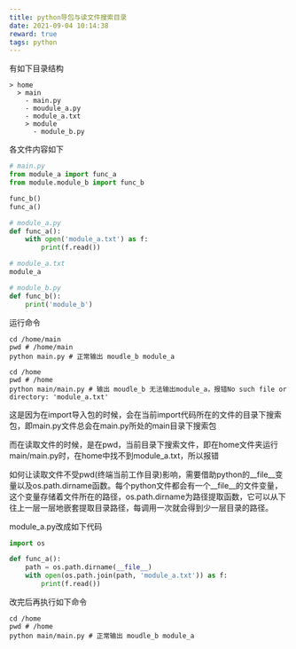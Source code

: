 ```yaml
---
title: python导包与读文件搜索目录
date: 2021-09-04 10:14:38
reward: true
tags: python
---
```


有如下目录结构
```
> home
  > main
    - main.py
    - moudule_a.py
    - module_a.txt
    > module
      - module_b.py
```

各文件内容如下
```python
# main.py
from module_a import func_a
from module.module_b import func_b

func_b()
func_a()

```

```python
# module_a.py
def func_a():
    with open('module_a.txt') as f:
        print(f.read())

```

```python
# module_a.txt
module_a

```

```python
# module_b.py
def func_b():
    print('module_b')

```

运行命令
```shell
cd /home/main
pwd # /home/main
python main.py # 正常输出 moudle_b module_a

```

```shell
cd /home
pwd # /home
python main/main.py # 输出 moudle_b 无法输出module_a，报错No such file or directory: 'module_a.txt'

```

这是因为在import导入包的时候，会在当前import代码所在的文件的目录下搜索包，即main.py文件总会在main.py所处的main目录下搜索包

而在读取文件的时候，是在pwd，当前目录下搜索文件，即在home文件夹运行main/main.py时，在home中找不到module_a.txt，所以报错

如何让读取文件不受pwd(终端当前工作目录)影响，需要借助python的__file__变量以及os.path.dirname函数。每个python文件都会有一个__file__的文件变量，这个变量存储着文件所在的路径，os.path.dirname为路径提取函数，它可以从下往上一层一层地嵌套提取目录路径，每调用一次就会得到少一层目录的路径。

module_a.py改成如下代码
```python
import os

def func_a():
    path = os.path.dirname(__file__)
    with open(os.path.join(path, 'module_a.txt')) as f:
        print(f.read())

```

改完后再执行如下命令
```shell
cd /home
pwd # /home
python main/main.py # 正常输出 moudle_b module_a

```